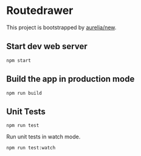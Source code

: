 # Routedrawer

This project is bootstrapped by [aurelia/new](https://github.com/aurelia/new).

## Start dev web server

    npm start

## Build the app in production mode

    npm run build


## Unit Tests

    npm run test

Run unit tests in watch mode.

    npm run test:watch

